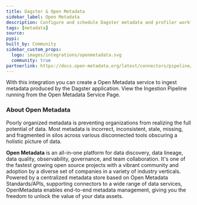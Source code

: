 ```yaml
---
title: Dagster & Open Metadata
sidebar_label: Open Metadata
description: Configure and schedule Dagster metadata and profiler workflows from the OpenMetadata UI.
tags: [metadata]
source:
pypi:
built_by: Community
sidebar_custom_props:
  logo: images/integrations/openmetadata.svg
  community: true
partnerlink: https://docs.open-metadata.org/latest/connectors/pipeline/dagster
---
```


With this integration you can create a Open Metadata service to ingest metadata produced by the Dagster application. View the Ingestion Pipeline running from the Open Metadata Service Page.

### About Open Metadata

Poorly organized metadata is preventing organizations from realizing the full potential of data. Most metadata is incorrect, inconsistent, stale, missing, and fragmented in silos across various disconnected tools obscuring a holistic picture of data.

**Open Metadata** is an all-in-one platform for data discovery, data lineage, data quality, observability, governance, and team collaboration. It's one of the fastest growing open source projects with a vibrant community and adoption by a diverse set of companies in a variety of industry verticals. Powered by a centralized metadata store based on Open Metadata Standards/APIs, supporting connectors to a wide range of data services, OpenMetadata enables end-to-end metadata management, giving you the freedom to unlock the value of your data assets.
